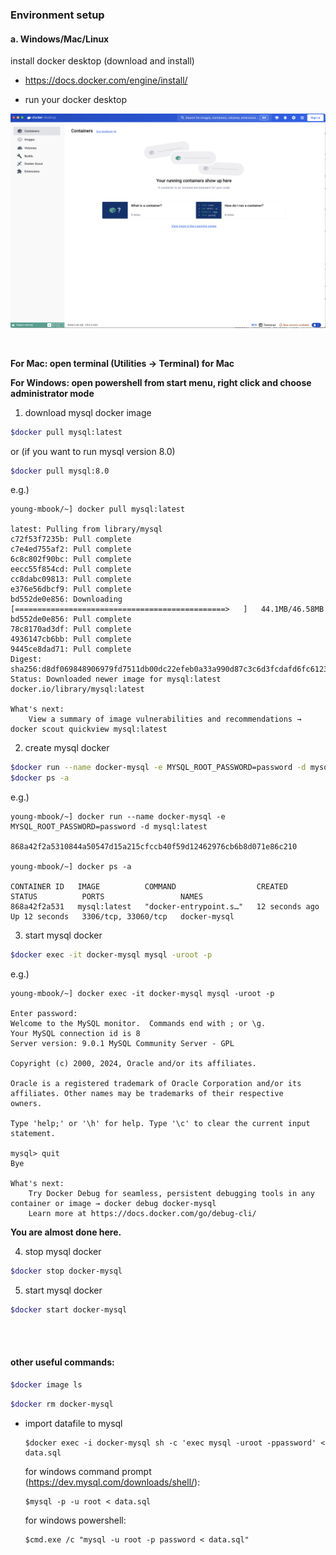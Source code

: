 ### Environment setup 

#### a. Windows/Mac/Linux

install docker desktop (download and install)

- https://docs.docker.com/engine/install/

- run your docker desktop

![](./fig/fig-01.png)

<br>

**For Mac: open terminal (Utilities -> Terminal) for Mac**

**For Windows: open powershell from start menu, right click and choose administrator mode**



1. download mysql docker image


```bash
$docker pull mysql:latest
```

  or (if you want to run mysql version 8.0)

```bash
$docker pull mysql:8.0
```

e.g.)

```
young-mbook/~] docker pull mysql:latest

latest: Pulling from library/mysql
c72f53f7235b: Pull complete 
c7e4ed755af2: Pull complete 
6c8c802f90bc: Pull complete 
eecc55f854cd: Pull complete 
cc8dabc09813: Pull complete 
e376e56dbcf9: Pull complete 
bd552de0e856: Downloading [===============================================>   ]   44.1MB/46.58MB
bd552de0e856: Pull complete 
78c8170ad3df: Pull complete 
4936147cb6bb: Pull complete 
9445ce8dad71: Pull complete 
Digest: sha256:d8df069848906979fd7511db00dc22efeb0a33a990d87c3c6d3fcdafd6fc6123
Status: Downloaded newer image for mysql:latest
docker.io/library/mysql:latest

What's next:
    View a summary of image vulnerabilities and recommendations → docker scout quickview mysql:latest
```



2. create mysql docker

```bash
$docker run --name docker-mysql -e MYSQL_ROOT_PASSWORD=password -d mysql:latest
$docker ps -a
```

e.g.)

```shell
young-mbook/~] docker run --name docker-mysql -e MYSQL_ROOT_PASSWORD=password -d mysql:latest

868a42f2a5310844a50547d15a215cfccb40f59d12462976cb6b8d071e86c210

young-mbook/~] docker ps -a

CONTAINER ID   IMAGE          COMMAND                  CREATED          STATUS          PORTS                 NAMES
868a42f2a531   mysql:latest   "docker-entrypoint.s…"   12 seconds ago   Up 12 seconds   3306/tcp, 33060/tcp   docker-mysql
```



3. start mysql docker

```bash
$docker exec -it docker-mysql mysql -uroot -p
```

e.g.)

```shell
young-mbook/~] docker exec -it docker-mysql mysql -uroot -p

Enter password: 
Welcome to the MySQL monitor.  Commands end with ; or \g.
Your MySQL connection id is 8
Server version: 9.0.1 MySQL Community Server - GPL

Copyright (c) 2000, 2024, Oracle and/or its affiliates.

Oracle is a registered trademark of Oracle Corporation and/or its
affiliates. Other names may be trademarks of their respective
owners.

Type 'help;' or '\h' for help. Type '\c' to clear the current input statement.

mysql> quit
Bye

What's next:
    Try Docker Debug for seamless, persistent debugging tools in any container or image → docker debug docker-mysql
    Learn more at https://docs.docker.com/go/debug-cli/
```

**You are almost done here.**



4. stop mysql docker

```bash
$docker stop docker-mysql	
```

5. start mysql docker

```bash
$docker start docker-mysql
```



<br><br>

#### other useful commands:

```bash
$docker image ls
```

```bash
$docker rm docker-mysql
```

- import datafile to mysql

  ```shell
  $docker exec -i docker-mysql sh -c 'exec mysql -uroot -ppassword' < data.sql
  ```

  for windows command prompt  (https://dev.mysql.com/downloads/shell/):

  ```shell
  $mysql -p -u root < data.sql
  ```

  for windows powershell:

  ```shell
  $cmd.exe /c "mysql -u root -p password < data.sql"
  ```

